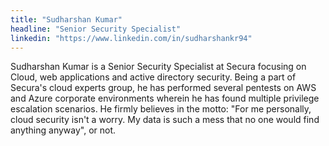 ```yaml
---
title: "Sudharshan Kumar"
headline: "Senior Security Specialist"
linkedin: "https://www.linkedin.com/in/sudharshankr94"
---
```

Sudharshan Kumar is a Senior Security Specialist at Secura focusing on Cloud, web applications and active directory security. Being a part of Secura's cloud experts group, he has performed several pentests on AWS and Azure corporate environments wherein he has found multiple privilege escalation scenarios. He firmly believes in the motto: "For me personally, cloud security isn't a worry. My data is such a mess that no one would find anything anyway", or not.